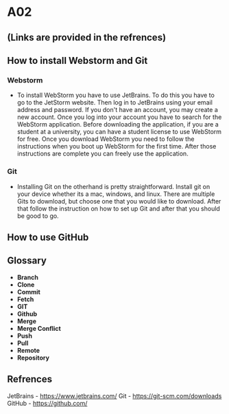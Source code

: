 # A02

## (Links are provided in the refrences)

## How to install Webstorm and Git 
### Webstorm
- To install WebStorm you have to use JetBrains. To do this you have to go to the JetStorm website. Then log in to JetBrains using your email address and password. If you don't have an account, you may create a new account. Once you log into your account you have to search for the WebStorm application. Before downloading the application, if you are a student at a university, you can have a student license to use WebStorm for free. Once you download WebStorm you need to follow the instructions when you boot up WebStorm for the first time. After those instructions are complete you can freely use the application.
### Git
- Installing Git on the otherhand is pretty straightforward. Install git on your device whether its a mac, windows, and linux. There are multiple Gits to download, but choose one that you would like to download. After that follow the instruction on how to set up Git and after that you should be good to go.

## How to use GitHub

## Glossary
- **Branch**
- **Clone**
- **Commit**
- **Fetch**
- **GIT**
- **Github**
- **Merge**
- **Merge Conflict**
- **Push**
- **Pull**
- **Remote**
- **Repository**

## Refrences
JetBrains - https://www.jetbrains.com/
Git - https://git-scm.com/downloads
GitHub - https://github.com/
